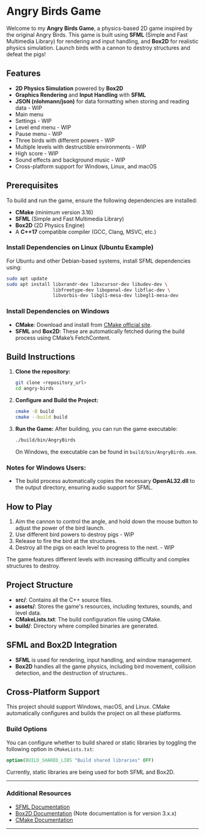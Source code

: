 
# Angry Birds Game

Welcome to my **Angry Birds Game**, a physics-based 2D game inspired by the original Angry Birds. This game is built using **SFML** (Simple and Fast Multimedia Library) for rendering and input handling, and **Box2D** for realistic physics simulation. Launch birds with a cannon to destroy structures and defeat the pigs!

## Features
- **2D Physics Simulation** powered by **Box2D**
- **Graphics Rendering** and **Input Handling** with **SFML**
- **JSON (nlohmann/json)** for data formatting when storing and reading data - WIP
- Main menu
- Settings - WIP
- Level end menu - WIP
- Pause menu - WIP
- Three birds with different powers - WIP
- Multiple levels with destructible environments - WIP
- High score - WIP
- Sound effects and background music - WIP
- Cross-platform support for Windows, Linux, and macOS

## Prerequisites

To build and run the game, ensure the following dependencies are installed:

- **CMake** (minimum version 3.16)
- **SFML** (Simple and Fast Multimedia Library)
- **Box2D** (2D Physics Engine)
- A **C++17** compatible compiler (GCC, Clang, MSVC, etc.)

### Install Dependencies on Linux (Ubuntu Example)
For Ubuntu and other Debian-based systems, install SFML dependencies using:
```bash
sudo apt update
sudo apt install libxrandr-dev libxcursor-dev libudev-dev \
                 libfreetype-dev libopenal-dev libflac-dev \
                 libvorbis-dev libgl1-mesa-dev libegl1-mesa-dev
```

### Install Dependencies on Windows
- **CMake**: Download and install from [CMake official site](https://cmake.org/download/).
- **SFML** and **Box2D**: These are automatically fetched during the build process using CMake’s FetchContent.

## Build Instructions

1. **Clone the repository:**
   ```bash
   git clone <repository_url>
   cd angry-birds
   ```

2. **Configure and Build the Project:**
   ```bash
   cmake -B build
   cmake --build build
   ```

3. **Run the Game:**
   After building, you can run the game executable:
   ```bash
   ./build/bin/AngryBirds
   ```

   On Windows, the executable can be found in `build/bin/AngryBirds.exe`.

### Notes for Windows Users:
- The build process automatically copies the necessary **OpenAL32.dll** to the output directory, ensuring audio support for SFML.

## How to Play
1. Aim the cannon to control the angle, and hold down the mouse button to adjust the power of the bird launch.
2. Use different bird powers to destroy pigs - WIP
3. Release to fire the bird at the structures.
4. Destroy all the pigs on each level to progress to the next. - WIP

The game features different levels with increasing difficulty and complex structures to destroy.

## Project Structure
- **src/**: Contains all the C++ source files.
- **assets/**: Stores the game's resources, including textures, sounds, and level data.
- **CMakeLists.txt**: The build configuration file using CMake.
- **build/**: Directory where compiled binaries are generated.

## SFML and Box2D Integration

- **SFML** is used for rendering, input handling, and window management.
- **Box2D** handles all the game physics, including bird movement, collision detection, and the destruction of structures..

## Cross-Platform Support

This project should support Windows, macOS, and Linux. CMake automatically configures and builds the project on all these platforms.

### Build Options
You can configure whether to build shared or static libraries by toggling the following option in `CMakeLists.txt`:
```cmake
option(BUILD_SHARED_LIBS "Build shared libraries" OFF)
```
Currently, static libraries are being used for both SFML and Box2D.

---

### Additional Resources
- [SFML Documentation](https://www.sfml-dev.org/documentation/2.6.1/)
- [Box2D Documentation](https://box2d.org/documentation/) (Note documentation is for version 3.x.x)
- [CMake Documentation](https://cmake.org/documentation/)

---
